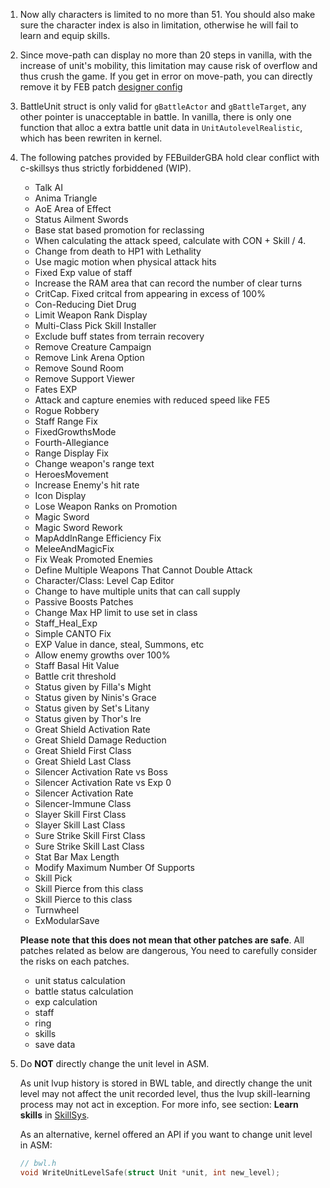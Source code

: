 1. Now ally characters is limited to no more than 51. You should also make sure the character index is also in limitation, otherwise he will fail to learn and equip skills.

2. Since move-path can display no more than 20 steps in vanilla, with the increase of unit's mobility, this limitation may cause risk of overflow and thus crush the game. If you get in error on move-path, you can directly remove it by FEB patch [designer config](../Patches/PATCH_DeignerConfig.txt)

3. BattleUnit struct is only valid for `gBattleActor` and `gBattleTarget`, any other pointer is unacceptable in battle. In vanilla, there is only one function that alloc a extra battle unit data in `UnitAutolevelRealistic`, which has been rewriten in kernel.

4. The following patches provided by FEBuilderGBA hold clear conflict with c-skillsys thus strictly forbiddened (WIP).
    - Talk AI
    - Anima Triangle
    - AoE Area of Effect
    - Status Ailment Swords
    - Base stat based promotion for reclassing
    - When calculating the attack speed, calculate with CON + Skill / 4.
    - Change from death to HP1 with Lethality
    - Use magic motion when physical attack hits
    - Fixed Exp value of staff
    - Increase the RAM area that can record the number of clear turns
    - CritCap. Fixed critcal from appearing in excess of 100%
    - Con-Reducing Diet Drug
    - Limit Weapon Rank Display
    - Multi-Class Pick Skill Installer
    - Exclude buff states from terrain recovery
    - Remove Creature Campaign
    - Remove Link Arena Option
    - Remove Sound Room
    - Remove Support Viewer
    - Fates EXP
    - Attack and capture enemies with reduced speed like FE5
    - Rogue Robbery
    - Staff Range Fix
    - FixedGrowthsMode
    - Fourth-Allegiance
    - Range Display Fix
    - Change weapon's range text
    - HeroesMovement
    - Increase Enemy's hit rate
    - Icon Display
    - Lose Weapon Ranks on Promotion
    - Magic Sword
    - Magic Sword Rework
    - MapAddInRange Efficiency Fix
    - MeleeAndMagicFix
    - Fix Weak Promoted Enemies
    - Define Multiple Weapons That Cannot Double Attack
    - Character/Class: Level Cap Editor
    - Change to have multiple units that can call supply
    - Passive Boosts Patches
    - Change Max HP limit to use set in class
    - Staff_Heal_Exp
    - Simple CANTO Fix
    - EXP Value in dance, steal, Summons, etc
    - Allow enemy growths over 100%
    - Staff Basal Hit Value
    - Battle crit threshold
    - Status given by Filla's Might
    - Status given by Ninis's Grace
    - Status given by Set's Litany
    - Status given by Thor's Ire
    - Great Shield Activation Rate
    - Great Shield Damage Reduction
    - Great Shield First Class
    - Great Shield Last Class
    - Silencer Activation Rate vs Boss
    - Silencer Activation Rate vs Exp 0
    - Silencer Activation Rate
    - Silencer-Immune Class
    - Slayer Skill First Class
    - Slayer Skill Last Class
    - Sure Strike Skill First Class
    - Sure Strike Skill Last Class
    - Stat Bar Max Length
    - Modify Maximum Number Of Supports
    - Skill Pick
    - Skill Pierce from this class
    - Skill Pierce to this class
    - Turnwheel
    - ExModularSave

    **Please note that this does not mean that other patches are safe**. All patches related as below are dangerous, You need to carefully consider the risks on each patches.

    - unit status calculation
    - battle status calculation
    - exp calculation
    - staff
    - ring
    - skills
    - save data

5. Do **NOT** directly change the unit level in ASM.

    As unit lvup history is stored in BWL table, and directly change the unit level may not affect the unit recorded level, thus the lvup skill-learning process may not act in exception. For more info, see section: **Learn skills** in [SkillSys](./SkillSys.md).

    As an alternative, kernel offered an API if you want to change unit level in ASM:

    ```c
    // bwl.h
    void WriteUnitLevelSafe(struct Unit *unit, int new_level);
    ```
